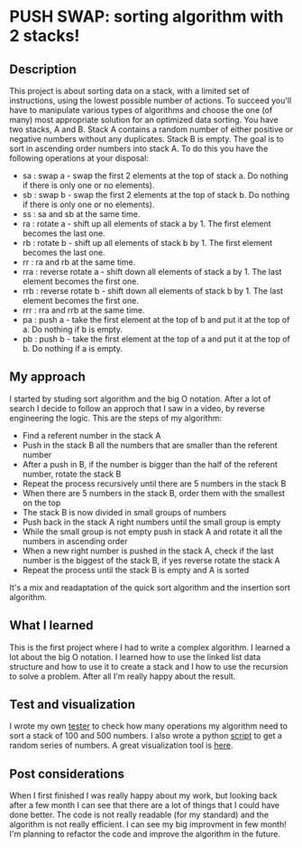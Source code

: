 # PUSH SWAP: sorting algorithm with 2 stacks!

## Description

This project is about sorting data on a stack, with a limited set of instructions, using the lowest possible number of actions. To succeed you'll have to manipulate various types of algorithms and choose the one (of many) most appropriate solution for an optimized data sorting. You have two stacks, A and B. Stack A contains a random number of either positive or negative numbers without any duplicates. Stack B is empty. The goal is to sort in ascending order numbers into stack A. To do this you have the following operations at your disposal:

- sa : swap a - swap the first 2 elements at the top of stack a. Do nothing if there is only one or no elements).
- sb : swap b - swap the first 2 elements at the top of stack b. Do nothing if there is only one or no elements).
- ss : sa and sb at the same time.
- ra : rotate a - shift up all elements of stack a by 1. The first element becomes the last one.
- rb : rotate b - shift up all elements of stack b by 1. The first element becomes the last one.
- rr : ra and rb at the same time.
- rra : reverse rotate a - shift down all elements of stack a by 1. The last element becomes the first one.
- rrb : reverse rotate b - shift down all elements of stack b by 1. The last element becomes the first one.
- rrr : rra and rrb at the same time.
- pa : push a - take the first element at the top of b and put it at the top of a. Do nothing if b is empty.
- pb : push b - take the first element at the top of a and put it at the top of b. Do nothing if a is empty.

## My approach

I started by studing sort algorithm and the big O notation. After a lot of search I decide to follow an approch that I saw in a video, by reverse engineering the logic. This are the steps of my algorithm:

- Find a referent number in the stack A
- Push in the stack B all the numbers that are smaller than the referent number
- After a push in B, if the number is bigger than the half of the referent number, rotate the stack B
- Repeat the process recursively until there are 5 numbers in the stack B
- When there are 5 numbers in the stack B, order them with the smallest on the top
- The stack B is now divided in small groups of numbers
- Push back in the stack A right numbers until the small group is empty
- While the small group is not empty push in stack A and rotate it all the numbers in ascending order
- When a new right number is pushed in the stack A, check if the last number is the biggest of the stack B, if yes reverse rotate the stack A
- Repeat the process until the stack B is empty and A is sorted

It's a mix and readaptation of the quick sort algorithm and the insertion sort algorithm.

## What I learned

This is the first project where I had to write a complex algorithm. I learned a lot about the big O notation. I learned how to use the linked list data structure and how to use it to create a stack and I how to use the recursion to solve a problem. After all I'm really happy about the result.

## Test and visualization

I wrote my own [tester](https://github.com/skyheis/push_swap_moulinette) to check how many operations my algorithm need to sort a stack of 100 and 500 numbers. I also wrote a python [script](https://github.com/skyheis/push_swap_randomizer) to get a random series of numbers. A great visualization tool is [here](https://github.com/o-reo/push_swap_visualizer).

## Post considerations

When I first finished I was really happy about my work, but looking back after a few month I can see that there are a lot of things that I could have done better. The code is not really readable (for my standard) and the algorithm is not really efficient. I can see my big improvment in few month! I'm planning to refactor the code and improve the algorithm in the future.
